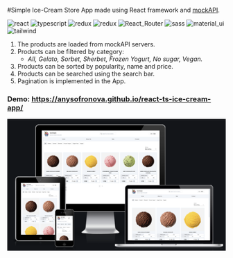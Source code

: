 #Simple Ice-Cream Store App made using React framework and [mockAPI](https://mockapi.io/docs).

<div>
<img src="https://img.shields.io/badge/react-%23323330.svg?style=for-the-badge&logo=react&logoColor=white" alt="react">
<img src="https://img.shields.io/badge/typescript-%23323330.svg?style=for-the-badge&logo=typescript&logoColor=white" alt="typescript">
<img src="https://img.shields.io/badge/-redux_toolkit-323330?style=for-the-badge&amp;logo=redux" alt="redux">
<img src="https://img.shields.io/badge/-rtk_query-323330?style=for-the-badge&amp;logo=redux" alt="redux">
<img src="https://img.shields.io/badge/React_Router-%23323330?style=for-the-badge&logo=react-router&logoColor=white" alt="React_Router">
<img src="https://img.shields.io/badge/SASS-323330.svg?style=for-the-badge&logo=SASS&logoColor=white" alt="sass">
<img src="https://img.shields.io/badge/-material_ui-%23323330?style=for-the-badge&logo=mui&logoColor=white" alt="material_ui">
<img src="https://img.shields.io/badge/tailwindcss-%23323330.svg?style=for-the-badge&logo=tailwind-css&logoColor=white" alt="tailwind">
</div>

1. The products are loaded from mockAPI servers.
2. Products can be filtered by category:
   - _All, Gelato, Sorbet, Sherbet, Frozen Yogurt, No sugar, Vegan._
3. Products can be sorted by popularity, name and price.
4. Products can be searched using the search bar.
5. Pagination is implemented in the App.

### Demo: https://anysofronova.github.io/react-ts-ice-cream-app/
![img](./projectAssets/demo.png)